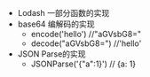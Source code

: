 * Lodash 一部分函数的实现
* base64 编解码的实现
    - encode('hello') //"aGVsbG8="
    - decode("aGVsbG8=") //'hello'
* JSON Parse的实现
    - JSONParse('{"a":1}') // {a: 1}